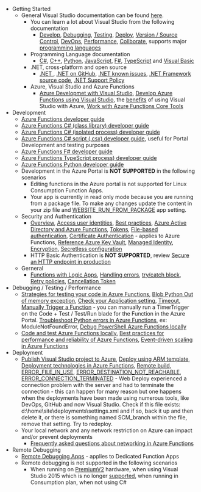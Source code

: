- Getting Started
  - General Visual Studio documentation can be found [here](https://docs.microsoft.com/en-us/visualstudio).
    - You can learn a lot about Visual Studio from the following documentation
      - [Develop](https://docs.microsoft.com/en-us/visualstudio/ide/index-writing-code), [Debugging](https://docs.microsoft.com/en-us/visualstudio/debugger/), [Testing](https://docs.microsoft.com/en-us/visualstudio/test/improve-code-quality), [Deploy](https://docs.microsoft.com/en-us/visualstudio/deployment/), [Version / Source Control](https://docs.microsoft.com/en-us/visualstudio/version-control/), [DevOps](https://docs.microsoft.com/en-us/azure/devops), [Performance](https://docs.microsoft.com/en-us/visualstudio/profiling/), [Collborate](https://docs.microsoft.com/en-us/visualstudio/liveshare/), supports major [programming languages](https://docs.microsoft.com/en-us/visualstudio/windows/?#language-documentation)
    - Programming Language documentation
      - [C#](https://docs.microsoft.com/en-us/dotnet/csharp/), [C++](https://docs.microsoft.com/en-us/cpp/),  [Python](https://docs.microsoft.com/en-us/visualstudio/python), [JavaScript](https://docs.microsoft.com/en-us/visualstudio/javascript), [F#](https://docs.microsoft.com/en-us/dotnet/fsharp/), [TypeScript](https://www.typescriptlang.org/docs/handbook/release-notes/overview.html) and [Visual Basic](https://docs.microsoft.com/en-us/dotnet/visual-basic/)
    - .NET, cross-platform and open source
      - [.NET ](https://dotnet.microsoft.com/download), [.NET on GitHub](https://github.com/microsoft/dotnet), [.NET known issues](https://github.com/dotnet/core/issues), [.NET Framework source code](https://referencesource.microsoft.com/), [.NET Support Policy](https://dotnet.microsoft.com/platform/support/policy)
    - Azure, Visual Studio and Azure Functions
      - [Azure Developmet with VIsual Studio](https://docs.microsoft.com/en-us/visualstudio/azure), [Develop Azure Functions using Visual Studio](https://docs.microsoft.com/en-us/azure/azure-functions/functions-develop-vs), the [benefits](https://docs.microsoft.com/en-us/visualstudio/subscriptions/vs-azure) of using Visual Studio with Azure, [Work with Azure Functions Core Tools](https://docs.microsoft.com/en-us/azure/azure-functions/functions-run-local)
- Development
  - [Azure Functions developer guide](https://docs.microsoft.com/en-us/azure/azure-functions/functions-reference)
  - [Azure Functions C# (class library) developer guide](https://docs.microsoft.com/en-us/azure/azure-functions/functions-dotnet-class-library)
  - [Azure Functions C# (isolated process) developer guide](https://docs.microsoft.com/en-us/azure/azure-functions/dotnet-isolated-process-guide)
  - [Azure Functions C# script (.csx) developer guide](https://docs.microsoft.com/en-us/azure/azure-functions/functions-reference-csharp), useful for Portal Development and testing purposes
  - [Azure Functions F# developer guide](https://docs.microsoft.com/en-us/azure/azure-functions/functions-reference-fsharp)
  - [Azure Functions TypeScript process) developer guide](https://docs.microsoft.com/en-us/azure/azure-functions/functions-reference-node)
  - [Azure Functions Python developer guide](https://docs.microsoft.com/en-us/azure/azure-functions/functions-reference-python)
  - Development in the Azure Portal is **NOT SUPPORTED** in the following scenarios
    - Editing functions in the Azure portal is not supported for Linux Consumption Function Apps.
    - Your app is currently in read only mode because you are running from a package file. To make any changes update the content in your zip file and [WEBSITE_RUN_FROM_PACKAGE](https://docs.microsoft.com/en-us/azure/azure-functions/run-functions-from-deployment-package) app setting.
  - Security and Authentication
    - [Overview](https://docs.microsoft.com/en-us/azure/azure-functions/security-concepts), [Access user identities](https://docs.microsoft.com/en-us/azure/app-service/configure-authentication-user-identities?toc=/azure/azure-functions/toc.json), [Best practices](https://docs.microsoft.com/en-us/azure/azure-functions/security-concepts), [Azure Active Directory and Azure Functions](https://docs.microsoft.com/en-us/azure/app-service/configure-authentication-provider-aad?toc=/azure/azure-functions/toc.json), [Tokens](https://docs.microsoft.com/en-us/azure/app-service/configure-authentication-oauth-tokens?toc=/azure/azure-functions/toc.json), [File-based authentication](https://docs.microsoft.com/en-us/azure/app-service/configure-authentication-file-based?toc=/azure/azure-functions/toc.json), [Certificate Authentication](https://docs.microsoft.com/en-us/azure/app-service/configure-ssl-certificate-in-code) - applies to Azure Functions, [Reference Azure Key Vault](https://docs.microsoft.com/en-us/azure/app-service/app-service-key-vault-references?toc=/azure/azure-functions/toc.json), [Managed Identity](https://docs.microsoft.com/en-us/azure/app-service/overview-managed-identity?toc=%2Fazure%2Fazure-functions%2Ftoc.json&tabs=dotnet), [Encryption](https://docs.microsoft.com/en-us/azure/azure-functions/configure-encrypt-at-rest-using-cmk), [Secretless configuration](https://devblogs.microsoft.com/azure-sdk/introducing-the-new-azure-function-extension-libraries-beta/#secretless-configuration)
    - HTTP Basic Authentication is **NOT SUPPORTED**, review [Secure an HTTP endpoint in production](https://docs.microsoft.com/en-us/azure/azure-functions/functions-bindings-http-webhook-trigger?tabs=csharp#secure-an-http-endpoint-in-production)
  - Gerneral 
    - [Functions with Logic Apps](https://docs.microsoft.com/en-us/azure/azure-functions/functions-twitter-email), [Handling errors](https://docs.microsoft.com/en-us/azure/azure-functions/functions-bindings-error-pages?tabs=csharp#handling-errors), [try/catch block](https://docs.microsoft.com/en-us/azure/azure-functions/functions-bindings-error-pages?tabs=csharp#use-structured-error-handling), [Retry policies](https://docs.microsoft.com/en-us/azure/azure-functions/functions-bindings-error-pages?tabs=csharp#retry-policies-preview), [Cancellation Token](https://github.com/Azure/azure-functions-host/issues/6195)
- Debugging / Testing / Performance
  - [Strategies for testing your code in Azure Functions](https://docs.microsoft.com/en-us/azure/azure-functions/functions-test-a-function), [Blob Python Out of memory exception](https://github.com/Azure/azure-functions-host/issues/6237), [Check your Application setting](https://www.thebestcsharpprogrammerintheworld.com/2021/07/22/validating-azure-function-application-setting-configuration-fail-to-trigger/), [Timeout](https://docs.microsoft.com/en-us/azure/azure-functions/functions-scale#timeout), [Manually Trigger a Function](https://docs.microsoft.com/en-us/azure/azure-functions/functions-manually-run-non-http) - you can manually run a TimerTrigger on the Code + Test / Test/Run blade for the Function in the Azure Portal. [Troubleshoot Python errors in Azure Functions](https://docs.microsoft.com/en-us/azure/azure-functions/recover-python-functions?tabs=vscode), ex: ModuleNotFoundError, [Debug PowerShell Azure Functions locally](https://docs.microsoft.com/en-us/azure/azure-functions/functions-debug-powershell-local)
  - [Code and test Azure Functions locally](https://docs.microsoft.com/en-us/azure/azure-functions/functions-develop-local), [Best practices for performance and reliability of Azure Functions](https://docs.microsoft.com/en-us/azure/azure-functions/functions-best-practices), [Event-driven scaling in Azure Functions](https://docs.microsoft.com/en-us/azure/azure-functions/event-driven-scaling)
- Deployment
  - [Publish Visual Studio project to Azure](https://docs.microsoft.com/en-us/azure/azure-functions/functions-create-your-first-function-visual-studio#publish-the-project-to-azure), [Deploy using ARM template](https://docs.microsoft.com/en-us/azure/azure-functions/functions-create-first-function-resource-manager?tabs=visual-studio%2Cazure-cli#deploy-the-template), [Deployment technologies in Azure Functions](https://docs.microsoft.com/en-us/azure/azure-functions/functions-deployment-technologies), [Remote build](https://docs.microsoft.com/en-us/azure/azure-functions/functions-deployment-technologies#remote-build), [ERROR_FILE_IN_USE](https://www.thebestcsharpprogrammerintheworld.com/2018/08/22/publish-has-encountered-an-error-error_file_in_use), [ERROR_DESTINATION_NOT_REACHABLE](https://www.thebestcsharpprogrammerintheworld.com/2018/08/22/web-deploy-error_destination_not_reachable-azure-web-app/), [ERROR_CONNECTION_TERMINATED](https://www.thebestcsharpprogrammerintheworld.com/2015/05/22/error_connection_terminated-msdeploy-web-deploy) - Web Deploy experienced a connection problem with the server and had to terminate the connection - this can happen for many reason but one happens when the deployments have been made using numerous tools, like DevOps, GitHub and now Visual Studio. Check if this file exists: d:\home\site\deployments\settings.xml and if so, back it up and then delete it, or there is something named SCM_branch within the file, remove that setting. Try to redeploy.
  - Your local network and any network restriction on Azure can impact and/or prevent deployments
    - [Frequently asked questions about networking in Azure Functions](https://docs.microsoft.com/en-us/azure/azure-functions/functions-networking-faq)
- Remote Debugging
  - [Remote Debugging Apps](https://docs.microsoft.com/en-us/azure/app-service/troubleshoot-dotnet-visual-studio#remotedebug) - applies to Dedicated Function Apps
  - Remote debugging is not supported in the following scenarios
    - When running on [PremiumV2](https://azure.github.io/AppService/2020/03/23/PremiumV2-support-for-older-deployments.html) hardware, when using Visual Studio 2015 which is no longer [supported](https://github.com/Azure/app-service-announcements/issues/205), when running in Consumption plan, when not using C#
